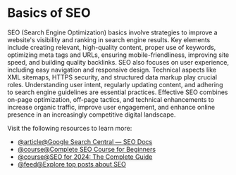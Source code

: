 # Basics of SEO

SEO (Search Engine Optimization) basics involve strategies to improve a website's visibility and ranking in search engine results. Key elements include creating relevant, high-quality content, proper use of keywords, optimizing meta tags and URLs, ensuring mobile-friendliness, improving site speed, and building quality backlinks. SEO also focuses on user experience, including easy navigation and responsive design. Technical aspects like XML sitemaps, HTTPS security, and structured data markup play crucial roles. Understanding user intent, regularly updating content, and adhering to search engine guidelines are essential practices. Effective SEO combines on-page optimization, off-page tactics, and technical enhancements to increase organic traffic, improve user engagement, and enhance online presence in an increasingly competitive digital landscape.

Visit the following resources to learn more:

- [@article@Google Search Central — SEO Docs](https://developers.google.com/search/docs)
- [@course@Complete SEO Course for Beginners](https://www.youtube.com/watch?v=xsVTqzratPs)
- [@course@SEO for 2024: The Complete Guide](https://www.youtube.com/watch?v=8YDUP-RH_4g)
- [@feed@Explore top posts about SEO](https://app.daily.dev/tags/seo?ref=roadmapsh)
